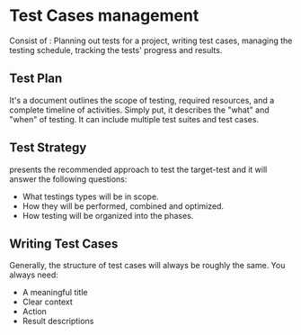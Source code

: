 # Test Cases management 

Consist of : Planning out tests for a project, writing test cases, managing the testing schedule, tracking the tests' progress and results.

## Test Plan
It's a document outlines the scope of testing, required resources, and a complete timeline of activities. Simply put, it describes the "what" and "when" of testing. It can include multiple test suites and test cases.


## Test Strategy
presents the recommended approach to test the target-test and it will answer the following questions:

- What testings types will be in scope.
- How they will be performed, combined and optimized.
- How testing will be organized into the phases.

## Writing Test Cases

Generally, the structure of test cases will always be roughly the same. You always need:

* A meaningful title
* Clear context
* Action
* Result descriptions
